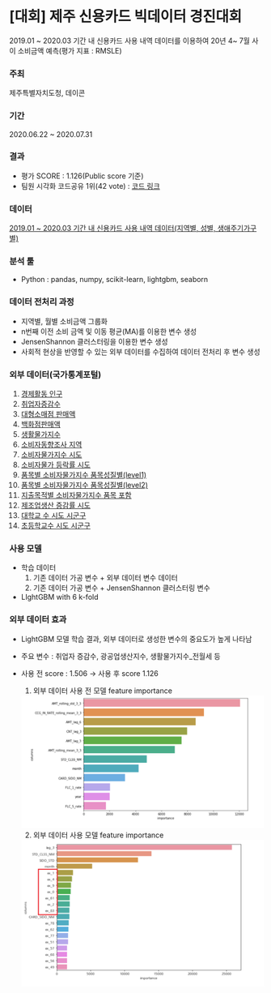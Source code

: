 # [대회] 제주 신용카드 빅데이터 경진대회

2019.01 ~ 2020.03 기간 내 신용카드 사용 내역 데이터를 이용하여 20년 4~ 7월 사이 소비금액 예측(평가 지표 : RMSLE)

### 주최

제주특별자치도청, 데이콘

### 기간
2020.06.22 ~ 2020.07.31


### 결과

- 평가 SCORE : 1.126(Public score 기준) 
- 팀원 시각화 코드공유 1위(42 vote) : [코드 링크](https://dacon.io/competitions/official/235615/codeshare/1302?page=1&dtype=recent&ptype=pub)

### 데이터

[2019.01 ~ 2020.03 기간 내 신용카드 사용 내역 데이터(지역별, 성별, 생애주기가구별)](https://dacon.io/competitions/official/235615/data/)

### 분석 툴

- Python : pandas, numpy, scikit-learn, lightgbm, seaborn

### 데이터 전처리 과정

- 지역별, 월별 소비금액 그룹화
- n번째 이전 소비 금액 및 이동 평균(MA)를 이용한 변수 생성
- JensenShannon 클러스터링을 이용한 변수 생성
- 사회적 현상을 반영할 수 있는 외부 데이터를 수집하여 데이터 전처리 후 변수 생성

### 외부 데이터(국가통계포털)

1. [경제활동 인구](http://kosis.kr/statHtml/statHtml.do?orgId=101&tblId=INH_1DA7014S_01&vw_cd=MT_GTITLE01&list_id=106&seqNo=&lang_mode=ko&language=kor&obj_var_id=&itm_id=&conn_path=MT_GTITLE01)
2. [취업자증감수](http://kosis.kr/statHtml/statHtml.do?orgId=101&tblId=DT_1YL20541&vw_cd=MT_GTITLE01&list_id=106&seqNo=&lang_mode=ko&language=kor&obj_var_id=&itm_id=&conn_path=MT_GTITLE01)
3. [대형소매점 판매액](http://kosis.kr/statHtml/statHtml.do?orgId=101&tblId=INH_1K31005_01&vw_cd=MT_GTITLE01&list_id=109&seqNo=&lang_mode=ko&language=kor&obj_var_id=&itm_id=&conn_path=MT_GTITLE01)
4. [백화점판매액](http://kosis.kr/statHtml/statHtml.do?orgId=101&tblId=INH_1K31005_02&vw_cd=MT_GTITLE01&list_id=109&seqNo=&lang_mode=ko&language=kor&obj_var_id=&itm_id=&conn_path=MT_GTITLE01)
5. [생활물가지수](http://kosis.kr/statHtml/statHtml.do?orgId=101&tblId=DT_1YL6601E&vw_cd=MT_GTITLE01&list_id=109&seqNo=&lang_mode=ko&language=kor&obj_var_id=&itm_id=&conn_path=MT_GTITLE01)
6. [소비자동향조사 지역](http://kosis.kr/statHtml/statHtml.do?orgId=301&tblId=DT_040Y004&vw_cd=MT_ZTITLE&list_id=J1_7&seqNo=&lang_mode=ko&language=kor&obj_var_id=&itm_id=&conn_path=MT_ZTITLE)
7. [소비자물가지수 시도](http://kosis.kr/statHtml/statHtml.do?orgId=101&tblId=INH_1J17112&vw_cd=MT_GTITLE01&list_id=105&seqNo=&lang_mode=ko&language=kor&obj_var_id=&itm_id=&conn_path=MT_GTITLE01)
8. [소비자물가 등락률 시도](http://kosis.kr/statHtml/statHtml.do?orgId=101&tblId=DT_1YL20581&vw_cd=MT_GTITLE01&list_id=105&seqNo=&lang_mode=ko&language=kor&obj_var_id=&itm_id=&conn_path=MT_GTITLE01)
9. [품목별 소비자물가지수 품목성질별(level1)](http://kosis.kr/statHtml/statHtml.do?orgId=101&tblId=DT_1J17112&vw_cd=MT_ZTITLE&list_id=P2_6&seqNo=&lang_mode=ko&language=kor&obj_var_id=&itm_id=&conn_path=MT_ZTITLE)
10. [품목별 소비자물가지수 품목성질별(level2)](http://kosis.kr/statHtml/statHtml.do?orgId=101&tblId=DT_1J17112&vw_cd=MT_ZTITLE&list_id=P2_6&seqNo=&lang_mode=ko&language=kor&obj_var_id=&itm_id=&conn_path=MT_ZTITLE)
11. [지출목적별 소비자물가지수 품목 포함](http://kosis.kr/statHtml/statHtml.do?orgId=101&tblId=DT_1J17001&vw_cd=MT_ZTITLE&list_id=P2_6&seqNo=&lang_mode=ko&language=kor&obj_var_id=&itm_id=&conn_path=MT_ZTITLE)
12. [제조업생산 증감률 시도](http://kosis.kr/statHtml/statHtml.do?orgId=101&tblId=DT_1YL15009&vw_cd=MT_GTITLE01&list_id=109&seqNo=&lang_mode=ko&language=kor&obj_var_id=&itm_id=&conn_path=MT_GTITLE01)
13. [대학교 수 시도 시군구](http://kosis.kr/statHtml/statHtml.do?orgId=101&tblId=DT_1YL21181&vw_cd=MT_GTITLE01&list_id=104&seqNo=&lang_mode=ko&language=kor&obj_var_id=&itm_id=&conn_path=MT_GTITLE01)
14. [초등학교수 시도 시군구](http://kosis.kr/statHtml/statHtml.do?orgId=101&tblId=DT_1YL21231&vw_cd=MT_GTITLE01&list_id=104&seqNo=&lang_mode=ko&language=kor&obj_var_id=&itm_id=&conn_path=MT_GTITLE01)

### 사용 모델

- 학습 데이터
  1. 기존 데이터 가공 변수 + 외부 데이터 변수 데이터
  2. 기존 데이터 가공 변수 + JensenShannon 클러스터링 변수 
- LIghtGBM with 6 k-fold

### 외부 데이터 효과

- LightGBM 모델 학습 결과, 외부 데이터로 생성한 변수의 중요도가 높게 나타남
- 주요 변수 : 취업자 증감수, 광공업생산지수, 생활물가지수_전월세 등
- 사용 전 score : 1.506 → 사용 후 score 1.126

  1. 외부 데이터 사용 전 모델 feature importance
  <img src="img/Untitled.png" alt="drawing" width="500"/>


  2. 외부 데이터 사용 모델 feature importance
  <img src="img/Untitled 1.png" alt="drawing" width="500"/>
